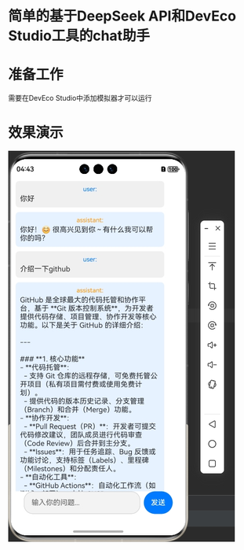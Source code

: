 # 简单的基于DeepSeek API和DevEco Studio工具的chat助手

# 准备工作
需要在DevEco Studio中添加模拟器才可以运行

# 效果演示

![](https://github.com/Georgeliin/harmonyos-deepseek-api/blob/main/HarmonyOS/img/demo.png)
